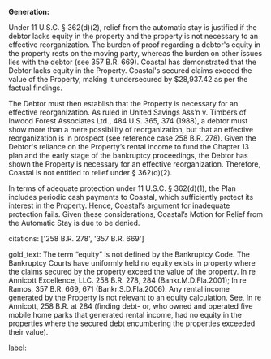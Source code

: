 **Generation:**

Under 11 U.S.C. § 362(d)(2), relief from the automatic stay is justified if the debtor lacks equity in the property and the property is not necessary to an effective reorganization. The burden of proof regarding a debtor's equity in the property rests on the moving party, whereas the burden on other issues lies with the debtor (see 357 B.R. 669). Coastal has demonstrated that the Debtor lacks equity in the Property. Coastal's secured claims exceed the value of the Property, making it undersecured by $28,937.42 as per the factual findings.

The Debtor must then establish that the Property is necessary for an effective reorganization. As ruled in United Savings Ass’n v. Timbers of Inwood Forest Associates Ltd., 484 U.S. 365, 374 (1988), a debtor must show more than a mere possibility of reorganization, but that an effective reorganization is in prospect (see reference case 258 B.R. 278). Given the Debtor's reliance on the Property’s rental income to fund the Chapter 13 plan and the early stage of the bankruptcy proceedings, the Debtor has shown the Property is necessary for an effective reorganization. Therefore, Coastal is not entitled to relief under § 362(d)(2).

In terms of adequate protection under 11 U.S.C. § 362(d)(1), the Plan includes periodic cash payments to Coastal, which sufficiently protect its interest in the Property. Hence, Coastal’s argument for inadequate protection fails. Given these considerations, Coastal’s Motion for Relief from the Automatic Stay is due to be denied.

citations: ['258 B.R. 278', '357 B.R. 669']

gold_text: The term “equity” is not defined by the Bankruptcy Code. The Bankruptcy Courts have uniformly held no equity exists in property where the claims secured by the property exceed the value of the property. In re Annicott Excellence, LLC. 258 B.R. 278, 284 (Bankr.M.D.Fla.2001); In re Ramos, 357 B.R. 669, 671 (Bankr.S.D.Fla.2006). Any rental income generated by the Property is not relevant to an equity calculation. See, In re Annicott, 258 B.R. at 284 (finding debt- or, who owned and operated five mobile home parks that generated rental income, had no equity in the properties where the secured debt encumbering the properties exceeded their value).

label: 